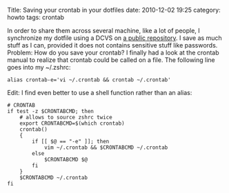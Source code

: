 Title: Saving your crontab in your dotfiles
date: 2010-12-02 19:25
category: howto
tags: crontab

In order to share them across several machine, like a lot of
people, I synchronize my dotfile using a DCVS on
[a public repository](http://bitbucket.org/chmduquesne/dotfiles). I
save as much stuff as I can, provided it does not contains
sensitive stuff like passwords. Problem: How do you save your
crontab? I finally had a look at the crontab manual to realize that
crontab could be called on a file. The following line goes into my
\~/.zshrc:

    alias crontab-e='vi ~/.crontab && crontab ~/.crontab'

Edit: I find even better to use a shell function rather than an
alias:

    # CRONTAB
    if test -z $CRONTABCMD; then
        # allows to source zshrc twice
        export CRONTABCMD=$(which crontab)
        crontab()
        {
            if [[ $@ == "-e" ]]; then
                vim ~/.crontab && $CRONTABCMD ~/.crontab
            else
                $CRONTABCMD $@
            fi
        }
        $CRONTABCMD ~/.crontab
    fi



